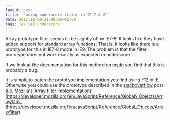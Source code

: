 ```yaml
---
layout: post
title:  "using underscore filter in IE 7 & 8"
date: 2011-11-09T21:00:00+01:00
tags: ie7 ie8 underscore
---
```


Array.prototype.filter seems to be slightly off in IE7-8. It looks like they have added support for standard array functions. That is, it looks like there is a prototype for this in IE7-8 mode in IE9. The problem is that the filter prototype does not work exactly as expected in underscore.

If we look at the documentation for this method on [msdn](http://msdn.microsoft.com/en-us/library/ff679973(v=vs.94).aspx) you find that this is probably a bug.

It is simple to patch the prototype implementation you find using F12 in IE. Otherwise you could use the prototype described in the [stackoverflow](http://stackoverflow.com/questions/2790001/fixing-javascript-array-functions-in-internet-explorer-indexof-foreach-etc) post (i.e. Mozilla's Array filter implementation):
[https://developer.mozilla.org/en/JavaScript/Reference/Global\_Objects/Array/filter](https://developer.mozilla.org/en/JavaScript/Reference/Global_Objects/Array/filter)
